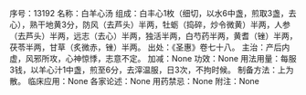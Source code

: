 序号：13192
名称：白羊心汤
组成：白丰心1枚（细切，以水6中盏，煎取3盏，去心），熟干地黄3分，防风（去芦头）半两，牡蛎（捣碎，炒令微黄）半两，人参（去芦头）半两，远志（去心）半两，独活半两，白芍药半两，黄耆（锉）半两，茯苓半两，甘草（炙微赤，锉）半两。
出处：《圣惠》卷七十八。
主治：产后内虚，风邪所攻，心神惊悸，志意不定。
加减：None
功效：None
用法用量：每服3钱，以羊心汁1中盏，煎至6分，去滓温服，日3次，不拘时候。
制备方法：上为散。
临床应用：None
各家论述：None
用药禁忌：None
附注：None

